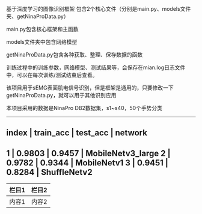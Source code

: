 
基于深度学习的图像识别框架
包含2个核心文件（分别是main.py、models文件夹、getNinaProData.py）

main.py包含核心框架和主函数

models文件夹中包含网络模型           
      
getNinaProData.py包含各种获取、整理、保存数据的函数         
        
训练过程中的训练参数，网络模型、测试结果等，会保存在mian.log日志文件中，可以在每次训练/测试结束后查看。

该项目用于sEMG表面肌电信号识别，但是框架是通用的，只要修改一下getNinaProData.py，就可以用于其他识别应用

本项目采用的数据是NinaPro DB2数据集，s1~s40，50个手势分类

--------------------------------------------------------
 index  |  train_acc  |  test_acc  |  network
--------------------------------------------------------
 1      |  0.9803     |  0.9457    |  MobileNetv3_large 
 2      |  0.9782     |  0.9344    |  MobileNetv1
 3      |  0.9451     |  0.8284    |  ShuffleNetv2              
--------------------------------------------------------

| 栏目1 | 栏目2 |
| ----- | ----- |
| 内容1 | 内容2 |
   
